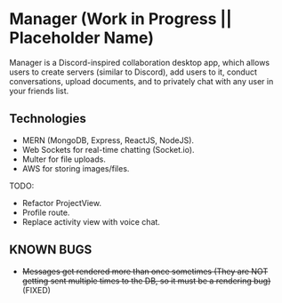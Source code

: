 # Manager (Work in Progress || Placeholder Name) #

Manager is a Discord-inspired collaboration desktop app, which allows users to create servers (similar to Discord), add users to it, conduct conversations, upload documents, and to privately chat with any user in your friends list.

## Technologies ##
- MERN (MongoDB, Express, ReactJS, NodeJS).
- Web Sockets for real-time chatting (Socket.io).
- Multer for file uploads.
- AWS for storing images/files.

TODO:
- Refactor ProjectView.
- Profile route.
- Replace activity view with voice chat.


## KNOWN BUGS ##
- ~~Messages get rendered more than once sometimes (They are NOT getting sent multiple times to the DB, so it must be a rendering bug)~~ (FIXED)
